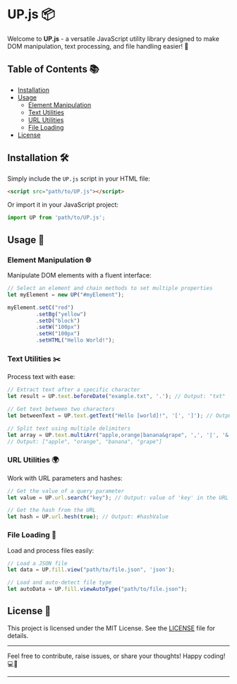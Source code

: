 # UP.js 📦

Welcome to **UP.js** - a versatile JavaScript utility library designed to make DOM manipulation, text processing, and file handling easier! 🎉

## Table of Contents 📚

- [Installation](#installation)
- [Usage](#usage)
  - [Element Manipulation](#element-manipulation)
  - [Text Utilities](#text-utilities)
  - [URL Utilities](#url-utilities)
  - [File Loading](#file-loading)
- [License](#license)

## Installation 🛠️

Simply include the `UP.js` script in your HTML file:

```html
<script src="path/to/UP.js"></script>
```

Or import it in your JavaScript project:

```javascript
import UP from 'path/to/UP.js';
```

## Usage 🚀

### Element Manipulation 🌐

Manipulate DOM elements with a fluent interface:

```javascript
// Select an element and chain methods to set multiple properties
let myElement = new UP("#myElement");

myElement.setC("red")
         .setBg("yellow")
         .setD("block")
         .setW("100px")
         .setH("100px")
         .setHTML("Hello World!");
```

### Text Utilities ✂️

Process text with ease:

```javascript
// Extract text after a specific character
let result = UP.text.beforeDate("example.txt", '.'); // Output: "txt"

// Get text between two characters
let betweenText = UP.text.getText("Hello [world]!", '[', ']'); // Output: "world"

// Split text using multiple delimiters
let array = UP.text.multiArr("apple,orange|banana&grape", ',', '|', '&'); 
// Output: ["apple", "orange", "banana", "grape"]
```

### URL Utilities 🌍

Work with URL parameters and hashes:

```javascript
// Get the value of a query parameter
let value = UP.url.search("key"); // Output: value of 'key' in the URL

// Get the hash from the URL
let hash = UP.url.hesh(true); // Output: #hashValue
```

### File Loading 📂

Load and process files easily:

```javascript
// Load a JSON file
let data = UP.fill.view("path/to/file.json", 'json'); 

// Load and auto-detect file type
let autoData = UP.fill.viewAutoType("path/to/file.json"); 
```

## License 📜

This project is licensed under the MIT License. See the [LICENSE](LICENSE) file for details.

---

Feel free to contribute, raise issues, or share your thoughts! Happy coding! 💻🚀

---


